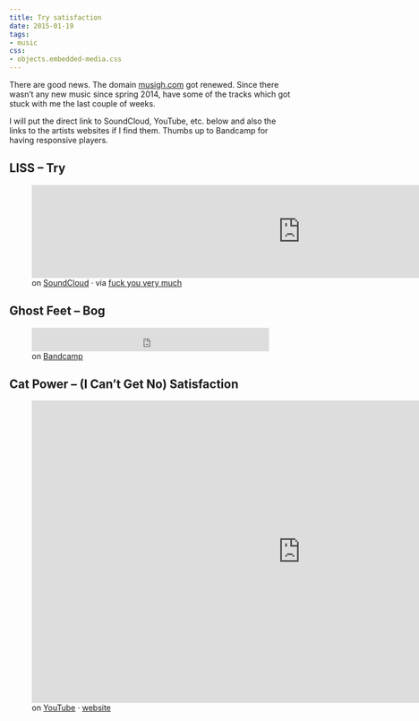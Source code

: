 ```yaml
---
title: Try satisfaction
date: 2015-01-19
tags:
- music
css:
- objects.embedded-media.css
---
```

There are good news. The domain <a href="http://musigh.com">musigh.com</a> got renewed. Since there wasn’t any new music since spring 2014, have some of the tracks which got stuck with me the last couple of weeks.

I will put the direct link to SoundCloud, YouTube, etc. below and also the links to the artists websites if I find them. Thumbs up to Bandcamp for having responsive players.

## LISS – Try

<figure>
  <div class="embedded-media" style="--width: 960; --height: 166;">
    <iframe width="960" height="166" scrolling="no" frameborder="no" src="https://w.soundcloud.com/player/?url=https%3A//api.soundcloud.com/tracks/219037420&amp;auto_play=false&amp;hide_related=false&amp;show_comments=true&amp;show_user=true&amp;show_reposts=false"></iframe>
  </div>
  <figcaption>on <a href="https://soundcloud.com/liss2014/try/">SoundCloud</a> · via <a href="http://fuckyouverymuch.dk/post/106547379190/we-listen-to-liss">fuck you very much</a></figcaption>
</figure>

## Ghost Feet – Bog

<figure>
  <iframe style="border: 0; width: 100%; height: 42px;" src="https://bandcamp.com/EmbeddedPlayer/album=2367195171/size=small/bgcol=ffffff/track=2183804182/transparent=true/" seamless>Ghost Feet – Bog</iframe>
  <figcaption>on <a href="https://droppinggems.bandcamp.com/track/bog">Bandcamp</a></figcaption>
</figure>

## Cat Power – (I Can’t Get No) Satisfaction

<figure>
  <div class="embedded-media">
    <iframe width="960" height="540" src="https://www.youtube-nocookie.com/embed/lF3Wo47EbNo?rel=0" frameborder="0" allowfullscreen></iframe>
  </div>
  <figcaption>on <a href="https://www.youtube.com/watch?v=lF3Wo47EbNo">YouTube</a> · <a href="http://www.catpowermusic.com/">website</a></figcaption>
</figure>
